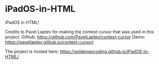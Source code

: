 # iPadOS-in-HTML
iPadOS in HTML!

Credits to Pavel Laptev for making the context cursor that was used in this project:
Github: https://github.com/PavelLaptev/context-cursor
Demo: https://pavellaptev.github.io/context-cursor/

The project is hosted here: https://goldengocoding.github.io/iPadOS-in-HTML/ 
